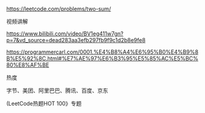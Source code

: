 https://leetcode.com/problems/two-sum/

视频讲解

https://www.bilibili.com/video/BV1eg411w7gn?p=7&vd_source=dead283aa3efb297fb9f9c1d2b8e9fe8

https://programmercarl.com/0001.%E4%B8%A4%E6%95%B0%E4%B9%8B%E5%92%8C.html#%E7%AE%97%E6%B3%95%E5%85%AC%E5%BC%80%E8%AF%BE


热度

字节、美团、阿里巴巴、腾讯、百度、京东

(LeetCode热题HOT 100》专题
